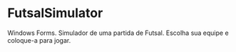 # FutsalSimulator
Windows Forms. Simulador de uma partida de Futsal. Escolha sua equipe e coloque-a para jogar.
